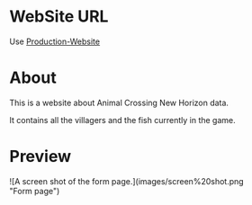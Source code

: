 # WebSite URL

Use [Production-Website](https://twarre30.github.io/production-website/)

# About

This is a website about Animal Crossing New Horizon data.

It contains all the villagers and the fish currently in the game.

# Preview

 ![A screen shot of the form page.](images/screen%20shot.png \
 "Form page")